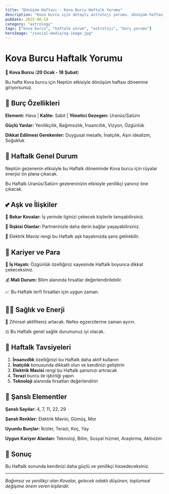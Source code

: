 ```yaml
---
title: "Dönüşüm Haftası - Kova Burcu Haftalk Yorumu"
description: "Kova burcu için detaylı astroloji yorumu. dönüşüm haftası konusunda rehberlik."
pubDate: 2025-06-19
category: "astrology"
tags: ["kova burcu", "haftalk yorum", "astroloji", "burç yorumu"]
heroImage: "/social-media/og-image.jpg"
---
```


# Kova Burcu Haftalk Yorumu

🏺 **Kova Burcu** (**20 Ocak - 18 Şubat**)

Bu hafta Kova burcu için Neptün etkisiyle dönüşüm haftası dönemine giriyorsunuz.

## 🌟 Burç Özellikleri

**Element:** Hava | **Kalite:** Sabit | **Yönetici Gezegen:** Uranüs/Satürn

**Güçlü Yanlar:** Yenilikçilik, Bağımsızlık, İnsancıllık, Vizyon, Özgünlük

**Dikkat Edilmesi Gerekenler:** Duygusal mesafe, İnatçılık, Aşırı idealizm, Soğukluk

## 💫 Haftalk Genel Durum

Neptün gezenenin etkisiyle bu Haftalk döneminde Kova burcu için rüyalar enerjisi ön plana çıkacak.

Bu Haftalk Uranüs/Satürn gezereninizin etkisiyle yenilikçi yanınız öne çıkacak.

## 💕 Aşk ve İlişkiler

💖 **Bekar Kovalar:** İş yerinde ilginizi çekecek kişilerle tanışabilirsiniz.

💑 **İlişkisi Olanlar:** Partnerinizle daha derin bağlar yaşayabilirsiniz.

🌹 Elektrik Mavisi rengi bu Haftalk aşk hayatınızda şans getirebilir.

## 💼 Kariyer ve Para

🚀 **İş Hayatı:** Özgünlük özelliğiniz sayesinde Haftalk boyunca dikkat çekeceksiniz.

💰 **Mali Durum:** Bilim alanında fırsatlar değerlendirilebilir.

📈 Bu Haftalk terfi fırsatları için uygun zaman.

## 🏃‍♀️ Sağlık ve Enerji

💨 Zihinsel aktifiteniz artacak. Nefes egzerzilerine zaman ayırın.

⚖️ Bu Haftalk genel sağlık durumunuz iyi olacak.

## 🎯 Haftalk Tavsiyeleri

1. **İnsancıllık** özelliğinizi bu Haftalk daha aktif kullanın
2. **İnatçılık** konusunda dikkatli olun ve kendinizi geliştirin
3. **Elektrik Mavisi** rengi bu Haftalk şansınızı artıracak
4. **Terazi** burcu ile işbirliği yapın
5. **Teknoloji** alanında fırsatları değerlendirin

## 🔮 Şanslı Elementler

**Şanslı Sayılar:** 4, 7, 11, 22, 29

**Şanslı Renkler:** Elektrik Mavisi, Gümüş, Mor

**Uyumlu Burçlar:** İkizler, Terazi, Koç, Yay

**Uygun Kariyer Alanları:** Teknoloji, Bilim, Sosyal hizmet, Araştırma, Aktivizm

## 💫 Sonuç

Bu Haftalk sonunda kendinizi daha güçlü ve yenilikçi hissedeceksiniz.

---

*Bağımsız ve yenilikçi olan Kovalar, gelecek odaklı düşünen, toplumsal değişime önem veren kişilerdir.*
